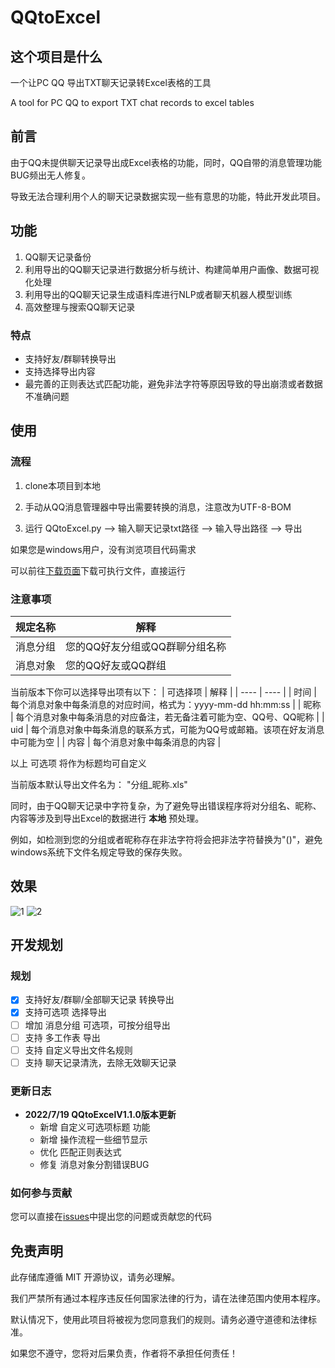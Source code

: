 # QQtoExcel

##  这个项目是什么
一个让PC QQ 导出TXT聊天记录转Excel表格的工具

A tool for PC QQ to export TXT chat records to excel tables

## 前言

由于QQ未提供聊天记录导出成Excel表格的功能，同时，QQ自带的消息管理功能BUG频出无人修复。

导致无法合理利用个人的聊天记录数据实现一些有意思的功能，特此开发此项目。

## 功能
1. QQ聊天记录备份
2. 利用导出的QQ聊天记录进行数据分析与统计、构建简单用户画像、数据可视化处理
3. 利用导出的QQ聊天记录生成语料库进行NLP或者聊天机器人模型训练
4. 高效整理与搜索QQ聊天记录

### 特点
- 支持好友/群聊转换导出
- 支持选择导出内容
- 最完善的正则表达式匹配功能，避免非法字符等原因导致的导出崩溃或者数据不准确问题

## 使用
### 流程
1. clone本项目到本地

2. 手动从QQ消息管理器中导出需要转换的消息，注意改为UTF-8-BOM

3. 运行 QQtoExcel.py --> 输入聊天记录txt路径 --> 输入导出路径 --> 导出

如果您是windows用户，没有浏览项目代码需求

可以前往[下载页面](https://github.com/aoguai/QQtoExcel/releases)下载可执行文件，直接运行

### 注意事项
|  规定名称   | 解释  |
|  ----  | ----  |
| 消息分组  | 您的QQ好友分组或QQ群聊分组名称 |
| 消息对象  | 您的QQ好友或QQ群组 |

当前版本下你可以选择导出项有以下：
|  可选择项   | 解释  |
|  ----  | ----  |
| 时间  | 每个消息对象中每条消息的对应时间，格式为：yyyy-mm-dd hh:mm:ss |
| 昵称  | 每个消息对象中每条消息的对应备注，若无备注着可能为空、QQ号、QQ昵称 |
| uid  | 每个消息对象中每条消息的联系方式，可能为QQ号或邮箱。该项在好友消息中可能为空 |
| 内容  | 每个消息对象中每条消息的内容 |

以上 可选项 将作为标题均可自定义

当前版本默认导出文件名为：
"分组_昵称.xls"

同时，由于QQ聊天记录中字符复杂，为了避免导出错误程序将对分组名、昵称、内容等涉及到导出Excel的数据进行 **本地** 预处理。

例如，如检测到您的分组或者昵称存在非法字符将会把非法字符替换为"()"，避免windows系统下文件名规定导致的保存失败。

## 效果
![1](https://github.com/aoguai/QQtoExcel/blob/main/images/1.png)
![2](https://github.com/aoguai/QQtoExcel/blob/main/images/2.png)

## 开发规划
### 规划
- [x] 支持好友/群聊/全部聊天记录 转换导出
- [x] 支持可选项 选择导出
- [ ] 增加 消息分组 可选项，可按分组导出
- [ ] 支持 多工作表 导出
- [ ] 支持 自定义导出文件名规则
- [ ] 支持 聊天记录清洗，去除无效聊天记录

### 更新日志

- **2022/7/19 QQtoExcelV1.1.0版本更新**
  - 新增 自定义可选项标题 功能
  - 新增 操作流程一些细节显示
  - 优化 匹配正则表达式
  - 修复 消息对象分割错误BUG

### 如何参与贡献
您可以直接在[issues](https://github.com/aoguai/QQtoExcel/issues)中提出您的问题或贡献您的代码

## 免责声明
此存储库遵循 MIT 开源协议，请务必理解。

我们严禁所有通过本程序违反任何国家法律的行为，请在法律范围内使用本程序。

默认情况下，使用此项目将被视为您同意我们的规则。请务必遵守道德和法律标准。

如果您不遵守，您将对后果负责，作者将不承担任何责任！
